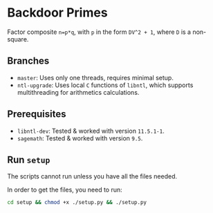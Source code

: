 # Backdoor Primes

Factor composite `n=p*q`, with `p` in the form `DV^2 + 1`, where `D` is a non-square.

## Branches

- `master`: Uses only one threads, requires minimal setup.
- `ntl-upgrade`: Uses local `C` functions of `libntl`, which supports multithreading for arithmetics calculations.

## Prerequisites

- `libntl-dev`: Tested & worked with version `11.5.1-1`.
- `sagemath`: Tested & worked with version `9.5`.
  
## Run `setup`

The scripts cannot run unless you have all the files needed.

In order to get the files, you need to run:

```bash
cd setup && chmod +x ./setup.py && ./setup.py
```
